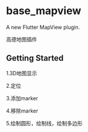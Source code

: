 # base_mapview

A new Flutter MapView plugin.

高德地图插件

## Getting Started

1.3D地图显示

2.定位

3.添加marker

4.移除marker

5.绘制圆形，绘制线，绘制多边形











